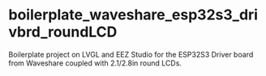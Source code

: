 # boilerplate_waveshare_esp32s3_drivbrd_roundLCD
 Boilerplate project on LVGL and EEZ Studio for the ESP32S3 Driver board from Waveshare coupled with 2.1/2.8in round LCDs.
